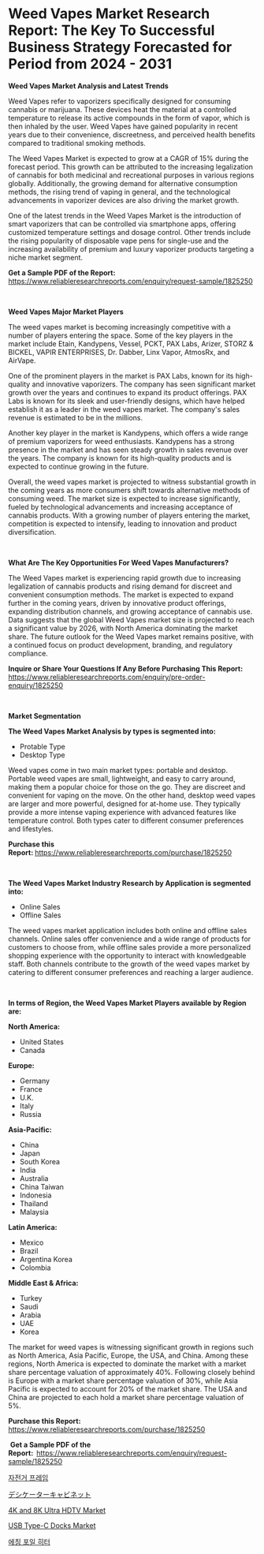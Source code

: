 <p><h1>Weed Vapes Market Research Report: The Key To Successful Business Strategy Forecasted for Period from 2024 - 2031</h1></p><p><strong>Weed Vapes Market Analysis and Latest Trends</strong></p>
<p><p>Weed Vapes refer to vaporizers specifically designed for consuming cannabis or marijuana. These devices heat the material at a controlled temperature to release its active compounds in the form of vapor, which is then inhaled by the user. Weed Vapes have gained popularity in recent years due to their convenience, discreetness, and perceived health benefits compared to traditional smoking methods.</p><p>The Weed Vapes Market is expected to grow at a CAGR of 15% during the forecast period. This growth can be attributed to the increasing legalization of cannabis for both medicinal and recreational purposes in various regions globally. Additionally, the growing demand for alternative consumption methods, the rising trend of vaping in general, and the technological advancements in vaporizer devices are also driving the market growth.</p><p>One of the latest trends in the Weed Vapes Market is the introduction of smart vaporizers that can be controlled via smartphone apps, offering customized temperature settings and dosage control. Other trends include the rising popularity of disposable vape pens for single-use and the increasing availability of premium and luxury vaporizer products targeting a niche market segment.</p></p>
<p><strong>Get a Sample PDF of the Report:&nbsp;</strong> <a href="https://www.reliableresearchreports.com/enquiry/request-sample/1825250">https://www.reliableresearchreports.com/enquiry/request-sample/1825250</a></p>
<p>&nbsp;</p>
<p><strong>Weed Vapes Major Market Players</strong></p>
<p><p>The weed vapes market is becoming increasingly competitive with a number of players entering the space. Some of the key players in the market include Etain, Kandypens, Vessel, PCKT, PAX Labs, Arizer, STORZ & BICKEL, VAPIR ENTERPRISES, Dr. Dabber, Linx Vapor, AtmosRx, and AirVape.</p><p>One of the prominent players in the market is PAX Labs, known for its high-quality and innovative vaporizers. The company has seen significant market growth over the years and continues to expand its product offerings. PAX Labs is known for its sleek and user-friendly designs, which have helped establish it as a leader in the weed vapes market. The company's sales revenue is estimated to be in the millions.</p><p>Another key player in the market is Kandypens, which offers a wide range of premium vaporizers for weed enthusiasts. Kandypens has a strong presence in the market and has seen steady growth in sales revenue over the years. The company is known for its high-quality products and is expected to continue growing in the future.</p><p>Overall, the weed vapes market is projected to witness substantial growth in the coming years as more consumers shift towards alternative methods of consuming weed. The market size is expected to increase significantly, fueled by technological advancements and increasing acceptance of cannabis products. With a growing number of players entering the market, competition is expected to intensify, leading to innovation and product diversification.</p></p>
<p>&nbsp;</p>
<p><strong>What Are The Key Opportunities For Weed Vapes Manufacturers?</strong></p>
<p><p>The Weed Vapes market is experiencing rapid growth due to increasing legalization of cannabis products and rising demand for discreet and convenient consumption methods. The market is expected to expand further in the coming years, driven by innovative product offerings, expanding distribution channels, and growing acceptance of cannabis use. Data suggests that the global Weed Vapes market size is projected to reach a significant value by 2026, with North America dominating the market share. The future outlook for the Weed Vapes market remains positive, with a continued focus on product development, branding, and regulatory compliance.</p></p>
<p><strong>Inquire or Share Your Questions If Any Before Purchasing This Report:</strong> <a href="https://www.reliableresearchreports.com/enquiry/pre-order-enquiry/1825250">https://www.reliableresearchreports.com/enquiry/pre-order-enquiry/1825250</a></p>
<p>&nbsp;</p>
<p><strong>Market Segmentation</strong></p>
<p><strong>The Weed Vapes Market Analysis by types is segmented into:</strong></p>
<p><ul><li>Protable Type</li><li>Desktop Type</li></ul></p>
<p><p>Weed vapes come in two main market types: portable and desktop. Portable weed vapes are small, lightweight, and easy to carry around, making them a popular choice for those on the go. They are discreet and convenient for vaping on the move. On the other hand, desktop weed vapes are larger and more powerful, designed for at-home use. They typically provide a more intense vaping experience with advanced features like temperature control. Both types cater to different consumer preferences and lifestyles.</p></p>
<p><strong>Purchase this Report:&nbsp;</strong><a href="https://www.reliableresearchreports.com/purchase/1825250">https://www.reliableresearchreports.com/purchase/1825250</a></p>
<p>&nbsp;</p>
<p><strong>The Weed Vapes Market Industry Research by Application is segmented into:</strong></p>
<p><ul><li>Online Sales</li><li>Offline Sales</li></ul></p>
<p><p>The weed vapes market application includes both online and offline sales channels. Online sales offer convenience and a wide range of products for customers to choose from, while offline sales provide a more personalized shopping experience with the opportunity to interact with knowledgeable staff. Both channels contribute to the growth of the weed vapes market by catering to different consumer preferences and reaching a larger audience.</p></p>
<p>&nbsp;</p>
<p><strong>In terms of Region, the Weed Vapes Market Players available by Region are:</strong></p>
<p>
    <p> <strong> North America: </strong>
        <ul>
            <li>United States</li>
            <li>Canada</li>
        </ul>
        </p> 
    <p> <strong> Europe: </strong>
        <ul>
            <li>Germany</li>
            <li>France</li>
            <li>U.K.</li>
            <li>Italy</li>
            <li>Russia</li>
        </ul>
        </p> 
    <p> <strong> Asia-Pacific: </strong>
        <ul>
            <li>China</li>
            <li>Japan</li>
            <li>South Korea</li>
            <li>India</li>
            <li>Australia</li>
            <li>China Taiwan</li>
            <li>Indonesia</li>
            <li>Thailand</li>
            <li>Malaysia</li>
        </ul>
        </p> 
    <p> <strong> Latin America: </strong>
        <ul>
            <li>Mexico</li>
            <li>Brazil</li>
            <li>Argentina Korea</li>
            <li>Colombia</li>
        </ul>
        </p> 
    <p> <strong> Middle East & Africa: </strong>
        <ul>
            <li>Turkey</li>
            <li>Saudi</li>
            <li>Arabia</li>
            <li>UAE</li>
            <li>Korea</li>
        </ul>
    </p>
    </p>
<p><p>The market for weed vapes is witnessing significant growth in regions such as North America, Asia Pacific, Europe, the USA, and China. Among these regions, North America is expected to dominate the market with a market share percentage valuation of approximately 40%. Following closely behind is Europe with a market share percentage valuation of 30%, while Asia Pacific is expected to account for 20% of the market share. The USA and China are projected to each hold a market share percentage valuation of 5%.</p></p>
<p><strong>Purchase this Report: </strong><a href="https://www.reliableresearchreports.com/purchase/1825250">https://www.reliableresearchreports.com/purchase/1825250</a></p>
<p>&nbsp;<strong>Get a Sample PDF of the Report:&nbsp;&nbsp;</strong><a href="https://www.reliableresearchreports.com/enquiry/request-sample/1825250">https://www.reliableresearchreports.com/enquiry/request-sample/1825250</a></p>
<p><strong></strong></p>
<p><p><a href="https://github.com/Maeennan456456/Market-Research-Report-List-1/blob/main/29380396469.md">자전거 프레임</a></p><p><a href="https://github.com/EthanMorar2011/Market-Research-Report-List-1/blob/main/51024417453.md">デシケーターキャビネット</a></p><p><a href="https://issuu.com/reportprime-2/docs/4k-and-8k-ultra-hdtv-market-size-2030.pptx">4K and 8K Ultra HDTV Market</a></p><p><a href="https://github.com/Sarissaschmalingtr6fz2739/Market-Research-Report-List-1/blob/main/usb-type-c-docks-market.md">USB Type-C Docks Market</a></p><p><a href="https://medium.com/@sheldondtickinson9867/%EC%97%90%EC%B9%AD-%EB%90%9C-%ED%98%B8%EC%9D%BC-%ED%9E%88%ED%84%B0-%EC%8B%9C%EC%9E%A5-%EC%A0%90%EC%9C%A0%EC%9C%A8-%EC%A7%84%ED%99%94-%EB%B0%8F-%EC%8B%9C%EC%9E%A5-%EC%84%B1%EC%9E%A5-%EB%8F%99%ED%96%A5-2024-2031-b444b499ff75">에칭 포일 히터</a></p></p>